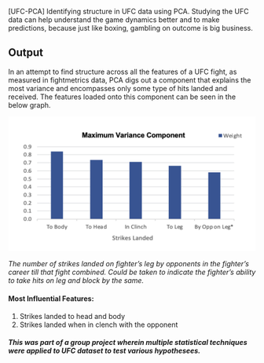 [UFC-PCA]
Identifying structure in UFC data using PCA. Studying the UFC data can help understand the game dynamics better and to make predictions, because just like boxing, gambling on outcome is big business.


## Output
In an attempt to find structure across all the features of a UFC fight, as measured in fightmetrics data, PCA digs out a component that explains the most variance and encompasses only some type of hits landed and received. The features loaded onto this component can be seen in the below graph.

![Component 1 Weights](https://github.com/harshbaberwal21/UFC-PCA/blob/ee6b09f7b18d5da3c2ef1e3a9434a13160789805/Comp1%20Weights.png)

*The number of strikes landed on fighter’s leg by opponents in the fighter’s career till that fight combined. Could be taken to indicate the fighter’s ability to take hits on leg and block by the same.*

#### Most Influential Features:
1. Strikes landed  to head and body 
2. Strikes landed  when in clench with the opponent




##### This was part of a group project wherein multiple statistical techniques were applied to UFC dataset to test various hypothesees.

